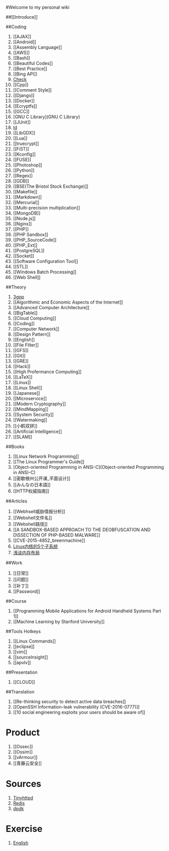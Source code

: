 #Welcome to my personal wiki

##[[Introduce]]

##Coding

1. [[AJAX]]
3. [[Android]]
4. [[Assembly Language]]
5. [[AWS]]
6. [[Bash]]
7. [[Beautiful Codes]]
8. [[Best Practice]]
9. [[Bing API]]
10. [Check](Check)
11. [[Cpp]]
12. [[Comment Style]]
13. [[Django]]
14. [[Docker]]
15. [[Ecryptfs]]
16. [[GCC]]
17. [GNU C Library](GNU C Library)
18. [[JUnit]]
19. [ld](ld)
20. [[LibGDX]]
21. [[Lua]]
22. [[truecrypt]]
23. [[FiST]]
24. [[Kconfig]]
25. [[FUSE]]
26. [[Photoshop]]
27. [[Python]]
28. [[Regex]]
29. [[GDB]]
30. [[BSE(The Bristol Stock Exchange)]]
31. [[Makefile]]
32. [[Markdown]]
33. [[Mercurial]]
34. [[Multi-precision multiplication]]
35. [[MongoDB]]
36. [[Node.js]]
37. [[Nginx]]
38. [[PHP]]
39. [[PHP Sandbox]]
40. [[PHP_SourceCode]]
41. [[PHP_Ext]]
42. [[PostgreSQL]]
43. [[Socket]]
44. [[Software Configuration Tool]]
45. [[STL]]
46. [[Windows Batch Processing]]
47. [[Web Shell]]

##Theory

1. [3gpp](3gpp)
1. [[Algorithmic and Economic Aspects of the Internet]]
1. [[Advanced Computer Architecture]]
1. [[BigTable]]
1. [[Cloud Computing]]
1. [[Coding]]
1. [[Computer Network]]
1. [[Design Pattern]]
1. [[English]]
1. [[File Filter]]
1. [[GFS]]
1. [[Git]]
1. [[GRE]]
1. [[Hack]]
1. [[High Profermance Computing]]
1. [[LaTeX]]
1. [[Linux]]
1. [[Linux Shell]]
1. [[Japanese]]
1. [[Microservice]]
1. [[Modern Cryptography]]
1. [[MindMapping]]
1. [[System Security]]
1. [[Watermaking]]
1. [[小鹤双拼]]
1. [[Artificial Intelligence]]
1. [[SLAM]]

##Books

1. [[Linux Network Programming]]
1. [[The Linux Programmer's Guide]]
2. [Object-oriented Programming in ANSI-C](Object-oriented Programming in ANSI-C)
3. [[密歇根州公开课_平面设计]]
4. [[みんなの日本語]]
5. [[HTTP权威指南]]

##Articles

1. [[Webhsell威胁情报分析]]
2. [[Webshell文件名]]
4. [[Webshell路径]]
5. [[A SANDBOX-BASED APPROACH TO THE DEOBFUSCATION AND DISSECTION OF PHP-BASED MALWARE]]
6. [[CVE-2015-4852_breenmachine]]
7. [Linux内核的5个子系统](Linux内核的5个子系统)
9. [浅谈内存布局](浅谈内存布局)

##Work

1. [[日常]]
1. [[问题]]
1. [[补丁]]
1. [[Password]]

##Course

1. [[Programming Mobile Applications for Android Handheld Systems Part 1]]
1. [[Machine Learning by Stanford University]]

##Tools Hotkeys

1. [[Linux Commands]]
1. [[eclipse]]
1. [[vim]]
1. [[sourceInsight]]
1. [[apvlv]]

##Presentation

1. [[CLOUD]]

##Translation

1. [[Re-thinking security to detect active data breaches]]
1. [[OpenSSH Information-leak vulnerability (CVE-2016-0777)]]
1. [[10 social engineering exploits your users should be aware of]]

# Product

1. [[Ossec]]
1. [[Ossim]]
1. [[vArmour]]
1. [[青藤云安全]]

# Sources

1. [Tinyhttpd](Tinyhttpd)
1. [Redis](Redis)
1. [dpdk](dpdk)

# Exercise

1. [English](English)
